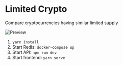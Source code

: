 # Limited Crypto
Compare cryptocurrencies having similar limited supply

![Preview](https://github.com/jvandenaardweg/limited-crypto/blob/master/preview.gif?raw=true)

1. `yarn install`
2. Start Redis: `docker-compose up`
3. Start API: `npm run dev`
4. Start frontend: `yarn serve`
